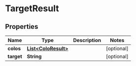 # TargetResult

## Properties
Name | Type | Description | Notes
------------ | ------------- | ------------- | -------------
**colos** | [**List&lt;ColoResult&gt;**](ColoResult.md) |  |  [optional]
**target** | **String** |  |  [optional]
